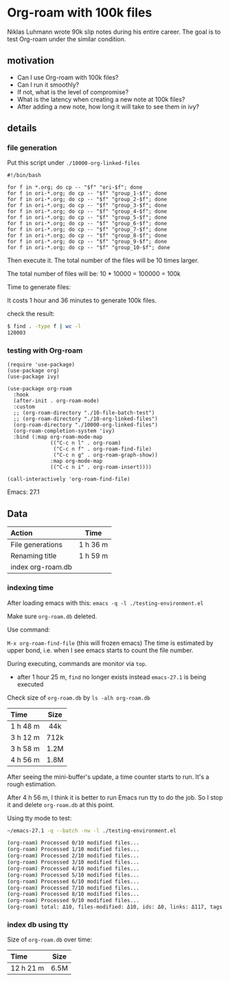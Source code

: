 # Org-roam with 100k files


Niklas Luhmann wrote 90k slip notes during his entire career. The goal is to test Org-roam under the similar condition.

## motivation

- Can I use Org-roam with 100k files?
- Can I run it smoothly? 
- If not, what is the level of compromise?
- What is the latency when creating a new note at 100k files?
- After adding a new note, how long it will take to see them in ivy?

## details
### file generation
Put this script under `./10000-org-linked-files`

```
#!/bin/bash

for f in *.org; do cp -- "$f" "ori-$f"; done
for f in ori-*.org; do cp -- "$f" "group_1-$f"; done
for f in ori-*.org; do cp -- "$f" "group_2-$f"; done
for f in ori-*.org; do cp -- "$f" "group_3-$f"; done
for f in ori-*.org; do cp -- "$f" "group_4-$f"; done
for f in ori-*.org; do cp -- "$f" "group_5-$f"; done
for f in ori-*.org; do cp -- "$f" "group_6-$f"; done
for f in ori-*.org; do cp -- "$f" "group_7-$f"; done
for f in ori-*.org; do cp -- "$f" "group_8-$f"; done
for f in ori-*.org; do cp -- "$f" "group_9-$f"; done
for f in ori-*.org; do cp -- "$f" "group_10-$f"; done

```

Then execute it. The total number of the files will be 10 times larger.

The total number of files will be: 10 * 10000 = 100000 = 100k

Time to generate files:

It costs 1 hour and 36 minutes to generate 100k files.

check the result:

```sh
$ find . -type f | wc -l
120003
```

### testing with Org-roam

``` elisp
(require 'use-package)
(use-package org)
(use-package ivy)

(use-package org-roam
  :hook
  (after-init . org-roam-mode)
  :custom
  ;; (org-roam-directory "./10-file-batch-test")
  ;; (org-roam-directory "./10-org-linked-files")
  (org-roam-directory "./10000-org-linked-files")
  (org-roam-completion-system 'ivy)
  :bind (:map org-roam-mode-map
              (("C-c n l" . org-roam)
               ("C-c n f" . org-roam-find-file)
               ("C-c n g" . org-roam-graph-show))
              :map org-mode-map
              (("C-c n i" . org-roam-insert))))

(call-interactively 'org-roam-find-file)
```


Emacs: 27.1

## Data
| Action      | Time    | 
| :------------- | :----------: |
|  File generations |  1 h 36 m  | 
| Renaming title   | 1 h 59 m  |
| index org-roam.db | |

### indexing time
After loading emacs with this:
`emacs -q -l ./testing-environment.el`

Make sure `org-roam.db` deleted.

Use command:

`M-x org-roam-find-file` (this will frozen emacs) The time is estimated by upper bond, i.e. when I see emacs starts to count the file number.

During executing, commands are monitor via `top`.

- after 1 hour 25 m, `find` no longer exists instead `emacs-27.1` is being executed

Check size of `org-roam.db` by `ls -alh org-roam.db`

| Time      | Size    | 
| :------------- | :----------: |
|  1 h 48 m |  44k  | 
|  3 h 12 m |  712k  | 
|  3 h 58 m |  1.2M  | 
|  4 h 56 m |  1.8M  | 

After seeing the mini-buffer's update, a time counter starts to run. It's a rough estimation. 

After 4 h 56 m, I think it is better to run Emacs run tty to do the job. So I stop it and delete `org-roam.db` at this point. 

Using tty mode to test:

```sh
~/emacs-27.1 -q --batch -nw -l ./testing-environment.el

(org-roam) Processed 0/10 modified files...
(org-roam) Processed 1/10 modified files...
(org-roam) Processed 2/10 modified files...
(org-roam) Processed 3/10 modified files...
(org-roam) Processed 4/10 modified files...
(org-roam) Processed 5/10 modified files...
(org-roam) Processed 6/10 modified files...
(org-roam) Processed 7/10 modified files...
(org-roam) Processed 8/10 modified files...
(org-roam) Processed 9/10 modified files...
(org-roam) total: Δ10, files-modified: Δ10, ids: Δ0, links: Δ117, tags: Δ0, titles: Δ10, refs: Δ0, deleted: Δ0
```

### index db using tty

Size of `org-roam.db` over time:

| Time      | Size    | 
| :------------- | :----------: |
|  12 h 21 m |  6.5M  | 
